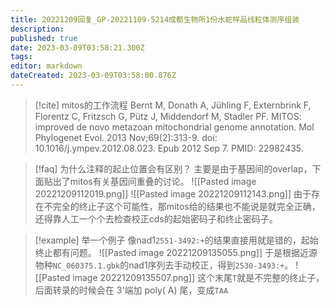 ```yaml
---
title: 20221209回复_GP-20221109-5214成都生物所1份水蛇样品线粒体测序组装
description: 
published: true
date: 2023-03-09T03:58:21.300Z
tags: 
editor: markdown
dateCreated: 2023-03-09T03:58:00.876Z
---
```


> [!cite] mitos的工作流程
> Bernt M, Donath A, Jühling F, Externbrink F, Florentz C, Fritzsch G, Pütz J, Middendorf M, Stadler PF. MITOS: improved de novo metazoan mitochondrial genome annotation. Mol Phylogenet Evol. 2013 Nov;69(2):313-9. doi: 10.1016/j.ympev.2012.08.023. Epub 2012 Sep 7. PMID: 22982435.

> [!faq] 为什么注释的起止位置会有区别？
> 主要是由于基因间的overlap，下面贴出了mitos有关基因间重叠的讨论。
> ![[Pasted image 20221209112019.png]]
> ![[Pasted image 20221209112143.png]]
> 由于存在不完全的终止子这个可能性，那mitos给的结果也不能说是就完全正确，还得靠人工一个个去检查校正cds的起始密码子和终止密码子。

> [!example] 举一个例子
> 像nad1`2551-3492:+`的结果直接用就是错的，起始终止都有问题。
> ![[Pasted image 20221209135055.png]]
> 于是根据近源物种`NC_060375.1.gbk`的nad1序列去手动校正，得到`2530-3493:+`。
> ![[Pasted image 20221209135507.png]]
> 这个末尾`T`就是不完整的终止子，后面转录的时候会在 3'端加 poly( A) 尾，变成`TAA`




